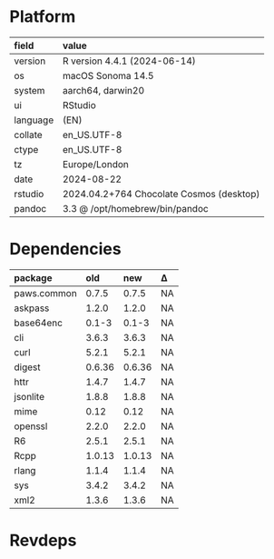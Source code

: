 # Platform

|field    |value                                    |
|:--------|:----------------------------------------|
|version  |R version 4.4.1 (2024-06-14)             |
|os       |macOS Sonoma 14.5                        |
|system   |aarch64, darwin20                        |
|ui       |RStudio                                  |
|language |(EN)                                     |
|collate  |en_US.UTF-8                              |
|ctype    |en_US.UTF-8                              |
|tz       |Europe/London                            |
|date     |2024-08-22                               |
|rstudio  |2024.04.2+764 Chocolate Cosmos (desktop) |
|pandoc   |3.3 @ /opt/homebrew/bin/pandoc           |

# Dependencies

|package     |old    |new    |Δ  |
|:-----------|:------|:------|:--|
|paws.common |0.7.5  |0.7.5  |NA |
|askpass     |1.2.0  |1.2.0  |NA |
|base64enc   |0.1-3  |0.1-3  |NA |
|cli         |3.6.3  |3.6.3  |NA |
|curl        |5.2.1  |5.2.1  |NA |
|digest      |0.6.36 |0.6.36 |NA |
|httr        |1.4.7  |1.4.7  |NA |
|jsonlite    |1.8.8  |1.8.8  |NA |
|mime        |0.12   |0.12   |NA |
|openssl     |2.2.0  |2.2.0  |NA |
|R6          |2.5.1  |2.5.1  |NA |
|Rcpp        |1.0.13 |1.0.13 |NA |
|rlang       |1.1.4  |1.1.4  |NA |
|sys         |3.4.2  |3.4.2  |NA |
|xml2        |1.3.6  |1.3.6  |NA |

# Revdeps

